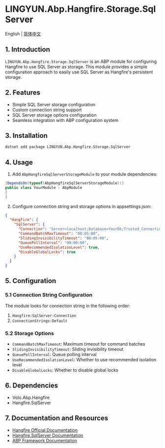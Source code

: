 # LINGYUN.Abp.Hangfire.Storage.SqlServer

English | [简体中文](README.md)

## 1. Introduction

`LINGYUN.Abp.Hangfire.Storage.SqlServer` is an ABP module for configuring Hangfire to use SQL Server as storage. This module provides a simple configuration approach to easily use SQL Server as Hangfire's persistent storage.

## 2. Features

* Simple SQL Server storage configuration
* Custom connection string support
* SQL Server storage options configuration
* Seamless integration with ABP configuration system

## 3. Installation

```bash
dotnet add package LINGYUN.Abp.Hangfire.Storage.SqlServer
```

## 4. Usage

1. Add `AbpHangfireSqlServerStorageModule` to your module dependencies:

```csharp
[DependsOn(typeof(AbpHangfireSqlServerStorageModule))]
public class YourModule : AbpModule
{
}
```

2. Configure connection string and storage options in appsettings.json:

```json
{
  "Hangfire": {
    "SqlServer": {
      "Connection": "Server=localhost;Database=YourDb;Trusted_Connection=True;",
      "CommandBatchMaxTimeout": "00:05:00",
      "SlidingInvisibilityTimeout": "00:05:00",
      "QueuePollInterval": "00:00:00",
      "UseRecommendedIsolationLevel": true,
      "DisableGlobalLocks": true
    }
  }
}
```

## 5. Configuration

### 5.1 Connection String Configuration

The module looks for connection string in the following order:
1. `Hangfire:SqlServer:Connection`
2. `ConnectionStrings:Default`

### 5.2 Storage Options

* `CommandBatchMaxTimeout`: Maximum timeout for command batches
* `SlidingInvisibilityTimeout`: Sliding invisibility timeout
* `QueuePollInterval`: Queue polling interval
* `UseRecommendedIsolationLevel`: Whether to use recommended isolation level
* `DisableGlobalLocks`: Whether to disable global locks

## 6. Dependencies

* Volo.Abp.Hangfire
* Hangfire.SqlServer

## 7. Documentation and Resources

* [Hangfire Official Documentation](https://docs.hangfire.io/)
* [Hangfire.SqlServer Documentation](https://docs.hangfire.io/en/latest/configuration/using-sql-server.html)
* [ABP Framework Documentation](https://docs.abp.io/)
